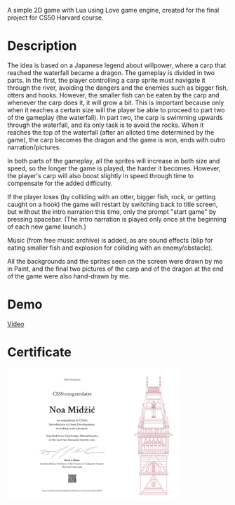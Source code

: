 A simple 2D game with Lua using Love game engine, created for the final project for CS50 Harvard course.

# Description

The idea is based on a Japanese legend about willpower, where a carp that reached the waterfall became a dragon. The gameplay is divided in two parts. In the first, the player controlling a carp sprite must navigate it through the river, avoiding the dangers and the enemies such as bigger fish, otters and hooks. However, the smaller fish can be eaten by the carp and whenever the carp does it, it will grow a bit. This is important because only when it reaches a certain size will the player be able to proceed to part two of the gameplay (the waterfall). In part two, the carp is swimming upwards through the waterfall, and its only task is to avoid the rocks. When it reaches the top of the waterfall (after an alloted time determined by the game), the carp becomes the dragon and the game is won, ends with outro narration/pictures.

In both parts of the gameplay, all the sprites will increase in both size and speed, so the longer the game is played, the harder it becomes. However, the player's carp will also boost slightly in speed through time to compensate for the added difficulty.

If the player loses (by colliding with an otter, bigger fish, rock, or getting caught on a hook) the game will restart by switching back to title screen, but without the intro narration this time, only the prompt "start game" by pressing spacebar. (The intro narration is played only once at the beginning of each new game launch.)

Music (from free music archive) is added, as are sound effects (blip for eating smaller fish and explosion for colliding with an enemy/obstacle).

All the backgrounds and the sprites seen on the screen were drawn by me in Paint, and the final two pictures of the carp and of the dragon at the end of the game were also hand-drawn by me.

# Demo

[Video](https://www.dropbox.com/scl/fi/wftii14jkke17v0e4rcdd/CarpToDragon.mp4?rlkey=qvryrpshflckwglrtamzluz8d&dl=0)

# Certificate

<img src="./CS50G.png" height="300">

